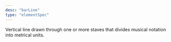 ```yaml
---
desc: "barLine"
type: "elementSpec"
---
```


Vertical line drawn through one or more staves that divides musical notation into
metrical units.